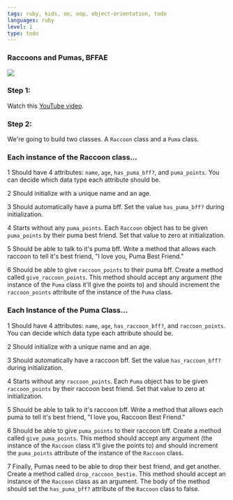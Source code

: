 ```yaml
---
tags: ruby, kids, oo, oop, object-orientation, todo
languages: ruby
level: 1
type: todo
---
```


### Raccoons and Pumas, BFFAE
<img src="https://after-school-assets.s3.amazonaws.com/puma.jpg">

### Step 1: 
Watch this [YouTube video](https://www.youtube.com/watch?v=vxiSP_ch_oI).

### Step 2: 
We're going to build two classes. A `Raccoon` class and a `Puma` class. 

### Each instance of the Raccoon class...
1 Should have 4 attributes: `name`, `age`, `has_puma_bff?`, and `puma_points`. You can decide which data type each attribute should be.

2 Should initialize with a unique name and an age.

3 Should automatically have a puma bff. Set the value `has_puma_bff?` during initialization.

4 Starts without any `puma_points`. Each `Raccoon` object has to be given `puma_points` by their puma best friend. Set that value to zero at initialization.

5 Should be able to talk to it's puma bff. Write a method that allows each raccoon to tell it's best friend, "I love you, Puma Best Friend." 

6 Should be able to give `raccoon_points` to their puma bff. Create a method called `give_raccoon_points`. This method should accept any argument (the instance of the `Puma` class it'll give the points to) and should increment the `raccoon_points` attribute of the instance of the `Puma` class.

### Each Instance of the Puma Class...
1 Should have 4 attributes: `name`, `age`, `has_raccoon_bff?`, and `raccoon_points`. You can decide which data type each attribute should be.

2 Should initialize with a unique name and an age.

3 Should automatically have a raccoon bff. Set the value `has_raccoon_bff?` during initialization.

4 Starts without any `raccoon_points`. Each `Puma` object has to be given `raccoon_points` by their raccoon best friend. Set that value to zero at initialization.

5 Should be able to talk to it's raccoon bff. Write a method that allows each puma to tell it's best friend, "I love you, Raccoon Best Friend." 

6 Should be able to give `puma_points` to their raccoon bff. Create a method called `give_puma_points`. This method should accept any argument (the instance of the `Raccoon` class it'll give the points to) and should increment the `puma_points` attribute of the instance of the `Raccoon` class.

7 Finally, Pumas need to be able to drop their best friend, and get another. Create a method called `drop_raccoon_bestie`. This method should accept an instance of the `Raccoon` class as an argument. The body of the method should set the `has_puma_bff?` attribute of the `Raccoon` class to false.
